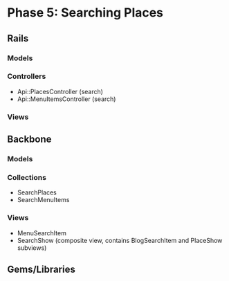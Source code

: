 # Phase 5: Searching Places
## Rails
### Models

### Controllers
* Api::PlacesController (search)
* Api::MenuItemsController (search)

### Views

## Backbone
### Models

### Collections
* SearchPlaces
* SearchMenuItems

### Views
* MenuSearchItem
* SearchShow (composite view, contains BlogSearchItem and PlaceShow subviews)

## Gems/Libraries
